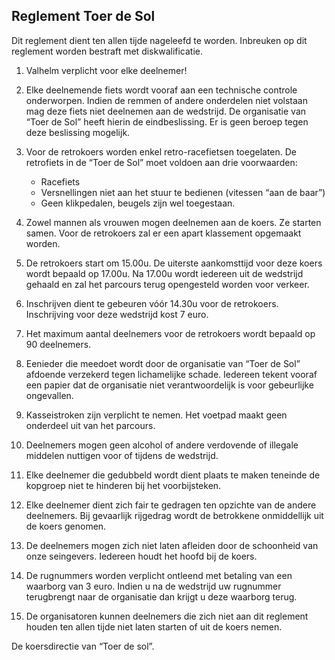 ﻿## Reglement Toer de Sol

Dit reglement dient ten allen tijde nageleefd te worden. Inbreuken op dit reglement worden bestraft met diskwalificatie.

1.	Valhelm verplicht voor elke deelnemer!
2.	Elke deelnemende fiets wordt vooraf aan een technische controle onderworpen. Indien de remmen of andere onderdelen niet volstaan mag deze fiets niet deelnemen aan de wedstrijd. De organisatie van “Toer de Sol” heeft hierin de eindbeslissing. Er is geen beroep tegen deze beslissing mogelijk.
3.	Voor de retrokoers worden enkel retro-racefietsen toegelaten. De retrofiets in de “Toer de Sol” moet voldoen aan drie voorwaarden:

	*	Racefiets
	*	Versnellingen niet aan het stuur te bedienen (vitessen “aan de baar”)
	*	Geen klikpedalen, beugels zijn wel toegestaan.

4.	Zowel mannen als vrouwen mogen deelnemen aan de koers. Ze starten samen. Voor de retrokoers zal er een apart klassement opgemaakt worden.
5.	De retrokoers start om 15.00u. De uiterste aankomsttijd voor deze koers wordt bepaald op 17.00u. Na 17.00u wordt iedereen uit de wedstrijd gehaald en zal het parcours terug opengesteld worden voor verkeer.
6.	Inschrijven dient te gebeuren vóór 14.30u voor de retrokoers. Inschrijving voor deze wedstrijd kost 7 euro.
7.	Het maximum aantal deelnemers voor de retrokoers wordt bepaald op 90 deelnemers.
8.	Eenieder die meedoet wordt door de organisatie van “Toer de Sol” afdoende verzekerd tegen lichamelijke schade. Iedereen tekent vooraf een papier dat de organisatie niet verantwoordelijk is voor gebeurlijke ongevallen.
9.	Kasseistroken zijn verplicht te nemen. Het voetpad maakt geen onderdeel uit van het parcours.
10.	Deelnemers mogen geen alcohol of andere verdovende of illegale middelen nuttigen voor of tijdens de wedstrijd.
11.	Elke deelnemer die gedubbeld wordt dient plaats te maken teneinde de kopgroep niet te hinderen bij het voorbijsteken.
12.	Elke deelnemer dient zich fair te gedragen ten opzichte van de andere deelnemers. Bij gevaarlijk rijgedrag wordt de betrokkene onmiddellijk uit de koers genomen.
13.	De deelnemers mogen zich niet laten afleiden door de schoonheid van onze seingevers. Iedereen houdt het hoofd bij de koers.
14.	De rugnummers worden verplicht ontleend met betaling van een waarborg van 3 euro. Indien u na de wedstrijd uw rugnummer terugbrengt naar de organisatie dan krijgt u deze waarborg terug. 
15.	De organisatoren kunnen deelnemers die zich niet aan dit reglement houden ten allen tijde niet laten starten of uit de koers nemen.


De koersdirectie van “Toer de sol”.
